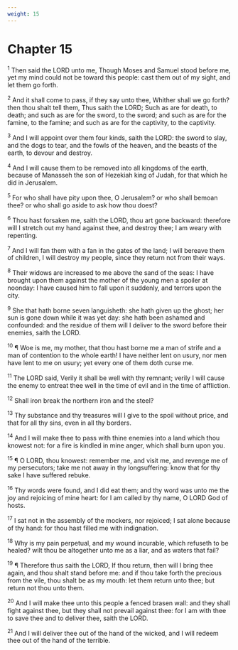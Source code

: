 ```yaml
---
weight: 15
---
```


# Chapter 15

<sup>1</sup> Then said the LORD unto me, Though Moses and Samuel stood before me, yet my mind could not be toward this people: cast them out of my sight, and let them go forth. 

<sup>2</sup> And it shall come to pass, if they say unto thee, Whither shall we go forth? then thou shalt tell them, Thus saith the LORD; Such as are for death, to death; and such as are for the sword, to the sword; and such as are for the famine, to the famine; and such as are for the captivity, to the captivity. 

<sup>3</sup> And I will appoint over them four kinds, saith the LORD: the sword to slay, and the dogs to tear, and the fowls of the heaven, and the beasts of the earth, to devour and destroy. 

<sup>4</sup> And I will cause them to be removed into all kingdoms of the earth, because of Manasseh the son of Hezekiah king of Judah, for that which he did in Jerusalem. 

<sup>5</sup> For who shall have pity upon thee, O Jerusalem? or who shall bemoan thee? or who shall go aside to ask how thou doest? 

<sup>6</sup> Thou hast forsaken me, saith the LORD, thou art gone backward: therefore will I stretch out my hand against thee, and destroy thee; I am weary with repenting. 

<sup>7</sup> And I will fan them with a fan in the gates of the land; I will bereave them of children, I will destroy my people, since they return not from their ways. 

<sup>8</sup> Their widows are increased to me above the sand of the seas: I have brought upon them against the mother of the young men a spoiler at noonday: I have caused him to fall upon it suddenly, and terrors upon the city. 

<sup>9</sup> She that hath borne seven languisheth: she hath given up the ghost; her sun is gone down while it was yet day: she hath been ashamed and confounded: and the residue of them will I deliver to the sword before their enemies, saith the LORD. 

<sup>10</sup> ¶ Woe is me, my mother, that thou hast borne me a man of strife and a man of contention to the whole earth! I have neither lent on usury, nor men have lent to me on usury; yet every one of them doth curse me. 

<sup>11</sup> The LORD said, Verily it shall be well with thy remnant; verily I will cause the enemy to entreat thee well in the time of evil and in the time of affliction. 

<sup>12</sup> Shall iron break the northern iron and the steel? 

<sup>13</sup> Thy substance and thy treasures will I give to the spoil without price, and that for all thy sins, even in all thy borders. 

<sup>14</sup> And I will make thee to pass with thine enemies into a land which thou knowest not: for a fire is kindled in mine anger, which shall burn upon you. 

<sup>15</sup> ¶ O LORD, thou knowest: remember me, and visit me, and revenge me of my persecutors; take me not away in thy longsuffering: know that for thy sake I have suffered rebuke. 

<sup>16</sup> Thy words were found, and I did eat them; and thy word was unto me the joy and rejoicing of mine heart: for I am called by thy name, O LORD God of hosts. 

<sup>17</sup> I sat not in the assembly of the mockers, nor rejoiced; I sat alone because of thy hand: for thou hast filled me with indignation. 

<sup>18</sup> Why is my pain perpetual, and my wound incurable, which refuseth to be healed? wilt thou be altogether unto me as a liar, and as waters that fail? 

<sup>19</sup> ¶ Therefore thus saith the LORD, If thou return, then will I bring thee again, and thou shalt stand before me: and if thou take forth the precious from the vile, thou shalt be as my mouth: let them return unto thee; but return not thou unto them. 

<sup>20</sup> And I will make thee unto this people a fenced brasen wall: and they shall fight against thee, but they shall not prevail against thee: for I am with thee to save thee and to deliver thee, saith the LORD. 

<sup>21</sup> And I will deliver thee out of the hand of the wicked, and I will redeem thee out of the hand of the terrible. 


